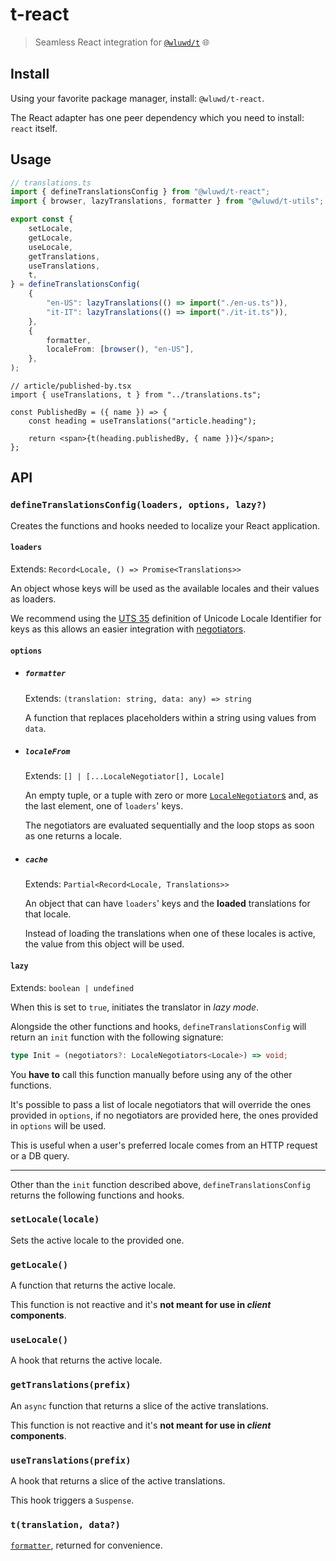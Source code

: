 # t-react

> Seamless React integration for [`@wluwd/t`](https://github.com/wluwd/t) 🌐

## Install

Using your favorite package manager, install: `@wluwd/t-react`.

The React adapter has one peer dependency which you need to install: `react` itself.

## Usage

<!-- eslint-skip -->

```ts
// translations.ts
import { defineTranslationsConfig } from "@wluwd/t-react";
import { browser, lazyTranslations, formatter } from "@wluwd/t-utils";

export const {
	setLocale,
	getLocale,
	useLocale,
	getTranslations,
	useTranslations,
	t,
} = defineTranslationsConfig(
	{
		"en-US": lazyTranslations(() => import("./en-us.ts")),
		"it-IT": lazyTranslations(() => import("./it-it.ts")),
	},
	{
		formatter,
		localeFrom: [browser(), "en-US"],
	},
);
```

<!-- eslint-skip -->

```tsx
// article/published-by.tsx
import { useTranslations, t } from "../translations.ts";

const PublishedBy = ({ name }) => {
	const heading = useTranslations("article.heading");

	return <span>{t(heading.publishedBy, { name })}</span>;
};
```

## API

### `defineTranslationsConfig(loaders, options, lazy?)`

Creates the functions and hooks needed to localize your React application.

#### `loaders`

Extends: `Record<Locale, () => Promise<Translations>>`

An object whose keys will be used as the available locales and their values as loaders.

We recommend using the [UTS 35](https://www.unicode.org/reports/tr35/#Locale_Extension_Key_and_Type_Data) definition of Unicode Locale Identifier for keys as this allows an easier integration with [negotiators](#localefrom).

#### `options`

- ##### `formatter`

  Extends: `(translation: string, data: any) => string`

  A function that replaces placeholders within a string using values from `data`.

- ##### `localeFrom`

  Extends: `[] | [...LocaleNegotiator[], Locale]`

  An empty tuple, or a tuple with zero or more [`LocaleNegotiator`s](../t-utils) and, as the last element, one of `loaders`' keys.

  The negotiators are evaluated sequentially and the loop stops as soon as one returns a locale.

- ##### `cache`

  Extends: `Partial<Record<Locale, Translations>>`

  An object that can have `loaders`' keys and the **loaded** translations for that locale.

  Instead of loading the translations when one of these locales is active, the value from this object will be used.

#### `lazy`

Extends: `boolean | undefined`

When this is set to `true`, initiates the translator in _lazy mode_.

Alongside the other functions and hooks, `defineTranslationsConfig` will return an `init` function with the following signature:

<!-- eslint-skip -->

```ts
type Init = (negotiators?: LocaleNegotiators<Locale>) => void;
```

You **have to** call this function manually before using any of the other functions.

It's possible to pass a list of locale negotiators that will override the ones provided in `options`, if no negotiators are provided here, the ones provided in `options` will be used.

This is useful when a user's preferred locale comes from an HTTP request or a DB query.

---

Other than the `init` function described above, `defineTranslationsConfig` returns the following functions and hooks.

### `setLocale(locale)`

Sets the active locale to the provided one.

### `getLocale()`

A function that returns the active locale.

This function is not reactive and it's **not meant for use in _client_ components**.

### `useLocale()`

A hook that returns the active locale.

### `getTranslations(prefix)`

An `async` function that returns a slice of the active translations.

This function is not reactive and it's **not meant for use in _client_ components**.

### `useTranslations(prefix)`

A hook that returns a slice of the active translations.

This hook triggers a `Suspense`.

### `t(translation, data?)`

[`formatter`](#formatter), returned for convenience.
